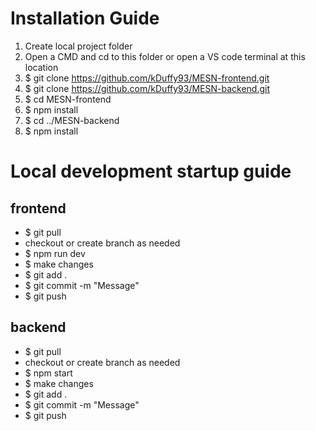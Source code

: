 # Installation Guide

1. Create local project folder
2. Open a CMD and cd to this folder or open a VS code terminal at this location
3. $ git clone https://github.com/kDuffy93/MESN-frontend.git
4. $ git clone https://github.com/kDuffy93/MESN-backend.git
5. $ cd MESN-frontend 
6. $ npm install
7. $ cd ../MESN-backend
8. $ npm install

# Local development startup guide

## frontend 
 - $ git pull
 - checkout or create branch as needed
 - $ npm run dev
 - $ make changes
 - $ git add .
 - $ git commit -m "Message"
 - $ git push
## backend 
 - $ git pull
 - checkout or create branch as needed
 - $ npm start
 - $ make changes
 - $ git add .
 - $ git commit -m "Message"
 - $ git push

